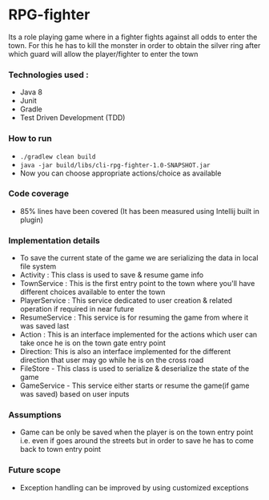 # RPG-fighter
Its a role playing game where in a fighter fights against all odds to enter the town. For this he has to kill the monster in order to obtain the silver ring after which guard will allow the player/fighter to enter the town 

### Technologies used :
- Java 8
- Junit
- Gradle
- Test Driven Development (TDD)

### How to run
- `./gradlew clean build`
- `java -jar build/libs/cli-rpg-fighter-1.0-SNAPSHOT.jar`
- Now you can choose appropriate actions/choice as available

### Code coverage
- 85% lines have been covered (It has been measured using Intellij built in plugin)

### Implementation details
- To save the current state of the game we are serializing the data in local file system
- Activity : This class is used to save & resume game info
- TownService : This is the first entry point to the town where you'll have different choices available to enter the town
- PlayerService : This service dedicated to user creation & related operation if required in near future
- ResumeService : This service is for resuming the game from where it was saved last
- Action : This is an interface implemented for the actions which user can take once he is on the town gate entry point
- Direction: This is also an interface implemented for the different direction that user may go while he is on the cross road
- FileStore - This class is used to serialize & deserialize the state of the game
- GameService - This service either starts or resume the game(if game was saved) based on user inputs

### Assumptions
- Game can be only be saved when the player is on the town entry point i.e. even if goes around the streets but in order to save he has to come back to town entry point

### Future scope
- Exception handling can be improved by using customized exceptions

